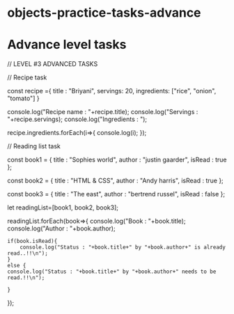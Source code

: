 # objects-practice-tasks-advance

# Advance level tasks


// LEVEL #3 ADVANCED TASKS

// Recipe task

const recipe ={
    title : "Briyani",
    servings: 20,
    ingredients: ["rice", "onion", "tomato"]
}

console.log("Recipe name : "+recipe.title);
console.log("Servings : "+recipe.servings);
console.log("Ingredients : ");

recipe.ingredients.forEach(i=>{
    console.log(i);
});



// Reading list task

const book1 = {
    title : "Sophies world",
    author : "justin gaarder",
    isRead : true
};

const book2 = {
    title : "HTML & CSS",
    author : "Andy harris",
    isRead : true
};

const book3 = {
    title : "The east",
    author : "bertrend russel",
    isRead : false
};

let readingList=[book1, book2, book3];

readingList.forEach(book=>{
    console.log("Book : "+book.title);
    console.log("Author : "+book.author);
    
    if(book.isRead){
        console.log("Status : "+book.title+" by "+book.author+" is already read..!!\n");
    }
    else {
    console.log("Status : "+book.title+" by "+book.author+" needs to be read.!!\n");
        
    }
    
});
